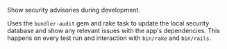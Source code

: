 Show security advisories during development.

Uses the `bundler-audit` gem and rake task to update the local security
database and show any relevant issues with the app's dependencies. This happens
on every test run and interaction with `bin/rake` and `bin/rails`.
